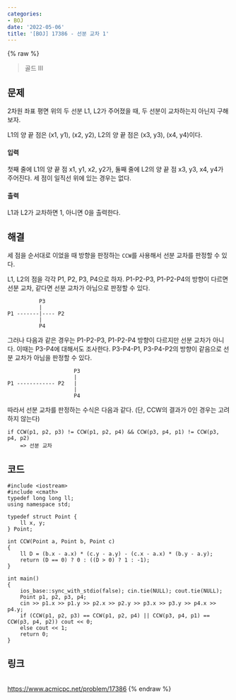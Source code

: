 ```yaml
---
categories:
- BOJ
date: '2022-05-06'
title: '[BOJ] 17386 - 선분 교차 1'
---
```


{% raw %}
> 골드 III<br>

## 문제
2차원 좌표 평면 위의 두 선분 L1, L2가 주어졌을 때, 두 선분이 교차하는지 아닌지 구해보자.

L1의 양 끝 점은 (x1, y1), (x2, y2), L2의 양 끝 점은 (x3, y3), (x4, y4)이다.

#### 입력
첫째 줄에 L1의 양 끝 점 x1, y1, x2, y2가, 둘째 줄에 L2의 양 끝 점 x3, y3, x4, y4가 주어진다. 세 점이 일직선 위에 있는 경우는 없다.

#### 출력
L1과 L2가 교차하면 1, 아니면 0을 출력한다.

## 해결
세 점을 순서대로 이었을 때 방향을 판정하는 `CCW`를 사용해서 선분 교차를 판정할 수 있다.

L1, L2의 점을 각각 P1, P2, P3, P4으로 하자. P1-P2-P3, P1-P2-P4의 방향이 다르면 선분 교차, 같다면 선분 교차가 아님으로 판정할 수 있다.
```
          P3
          |
P1 -------|---- P2
          |
          P4
```

그러나 다음과 같은 경우는 P1-P2-P3, P1-P2-P4 방향이 다르지만 선분 교차가 아니다. 이때는 P3-P4에 대해서도 조사한다. P3-P4-P1, P3-P4-P2의 방향이 같음으로 선분 교차가 아님을 판정할 수 있다.
```
                     P3
                     |
P1 ------------ P2   |
                     |
                     P4
```

따라서 선분 교차를 판정하는 수식은 다음과 같다. (단, CCW의 결과가 0인 경우는 고려하지 않는다)
```
if CCW(p1, p2, p3) != CCW(p1, p2, p4) && CCW(p3, p4, p1) != CCW(p3, p4, p2)
	=> 선분 교차
```

## 코드
```
#include <iostream>
#include <cmath>
typedef long long ll;
using namespace std;

typedef struct Point {
	ll x, y;
} Point;

int CCW(Point a, Point b, Point c)
{
	ll D = (b.x - a.x) * (c.y - a.y) - (c.x - a.x) * (b.y - a.y);
	return (D == 0) ? 0 : ((D > 0) ? 1 : -1);
}

int main()
{
	ios_base::sync_with_stdio(false); cin.tie(NULL); cout.tie(NULL);
	Point p1, p2, p3, p4;
	cin >> p1.x >> p1.y >> p2.x >> p2.y >> p3.x >> p3.y >> p4.x >> p4.y;
	if (CCW(p1, p2, p3) == CCW(p1, p2, p4) || CCW(p3, p4, p1) == CCW(p3, p4, p2)) cout << 0;
	else cout << 1;
	return 0;
}
```

## 링크
<br>https://www.acmicpc.net/problem/17386
{% endraw %}